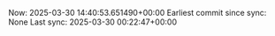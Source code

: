 Now: 2025-03-30 14:40:53.651490+00:00 Earliest commit since sync: None Last sync: 2025-03-30 00:22:47+00:00
